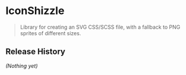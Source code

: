 # IconShizzle

> Library for creating an SVG CSS/SCSS file, with a fallback to PNG sprites of different sizes.

## Release History
_(Nothing yet)_
